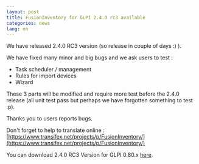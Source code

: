 ```yaml
---
layout: post
title: FusionInventory for GLPI 2.4.0 rc3 available
categories: news
lang: en
---
```


We have released 2.4.0 RC3 version (so release in couple of days :) ).

We have fixed many minor and big bugs and we ask users to test :

* Task scheduler / management
* Rules for import devices
* Wizard



These 3 parts will be modified and require more test before the 2.4.0 release (all unit test pass but perhaps we have forgotten something to test :p).

Thanks you to users reports bugs.

Don't forget to help to translate online : [https://www.transifex.net/projects/p/FusionInventory/](https://www.transifex.net/projects/p/FusionInventory/)

You can download 2.4.0 RC3 Version for GLPI 0.80.x <a href="http://forge.fusioninventory.org/attachments/download/447/fusioninventory-for-glpi-metapackage_2.4.0-RC3.tar.gz" target="_blank">here</a>.
